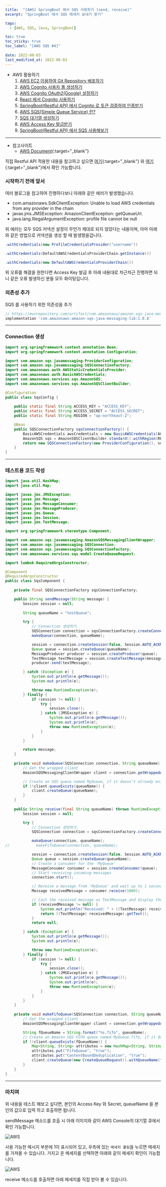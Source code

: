 ```yaml
---
title:  "[AWS] SpringBoot 에서 SQS 사용하기 (send, receive)"
excerpt: "SpringBoot 에서 SQS 메세지 보내기 받기"

tags:
  - [AWS, SQS, Java, SpringBoot]

toc: true
toc_sticky: true
toc_label: "[AWS SQS #4]"
 
date: 2022-08-03
last_modified_at: 2022-08-03
---
```


- AWS 활용하기
  1.  [AWS EC2 이용하여 Git Repository 배포하기](https://ymkmoon.github.io/Aws-01-Ec2/)
  2.  [AWS Cognito 사용자 풀 생성하기](https://ymkmoon.github.io/Aws-02-Cognito/)
  3.  [AWS Cognito OAuth2(Google) 설정하기](https://ymkmoon.github.io/Aws-03-Cognito-OAuth2/)
  4.  [React 에서 Cognito 사용하기](https://ymkmoon.github.io/Aws-04-Cognito-React/)
  5.  [SpringBoot(Restful API) 에서 Cognito 로 토큰 검증하여 인증받기](https://ymkmoon.github.io/Aws-05-Springboot-Cognito/)
  6.  [AWS SQS(Simple Queue Service) 란?](https://ymkmoon.github.io/Aws-06-Sqs/)
  7.  [SQS 대기열 생성하기](https://ymkmoon.github.io/Aws-07-Sqs-Create/)
  8.  [AWS Access Key 발급받기](https://ymkmoon.github.io/Aws-08-Access-Key/)
  9.  [SpringBoot(Restful API) 에서 SQS 사용해보기](https://ymkmoon.github.io/Aws-09-Sqs-Message/)

<hr/>

- 참고사이트
  - [AWS Document](https://aws.amazon.com/ko/sqs/){:target="_blank"}


직접 Restful API 적용한 내용을 참고하고 싶으면 [여기](https://github.com/ymkmoon/toyseven/commit/23affa3bab2e8d9ebdeac0a0e4d2acba4bb71075){:target="_blank"} 와 [여기](https://github.com/ymkmoon/toyseven/commit/719fb7887abe2cc23890207bf83331fc97bdf567){:target="_blank"}에서 확인 가능합니다.


### 시작하기 전에 앞서

여러 블로그을 참고하여 진행하다보니 아래와 같은 에러가 발생했습니다.


- com.amazonaws.SdkClientException: Unable to load AWS credentials from any provider in the chain
- javax.jms.JMSException: AmazonClientException: getQueueUrl. 
- java.lang.IllegalArgumentException: profile file cannot be null

위 에러는 모두 SQS 커넥션 설정이 무언가 제대로 되지 않았다는 내용이며, 아마 아래와 같은 방법으로 커넥션을 생성 할 때 발생했을겁니다.<br>

```java
.withCredentials(new ProfileCredentialsProvider("username")) 

.withCredentials(DefaultAWSCredentialsProviderChain.getInstance())

.withCredentials(new DefaultAWSCredentialsProviderChain())
```

위 오류를 해결을 원한다면 Access Key 발급 후 아래 내용대로 차근차근 진행하면 되니 같은 오류 발생하신 분들 모두 화이팅입니다.


### 의존성 추가

SQS 를 사용하기 위한 의존성을 추가

```gradle
// https://mvnrepository.com/artifact/com.amazonaws/amazon-sqs-java-messaging-lib
implementation 'com.amazonaws:amazon-sqs-java-messaging-lib:1.0.8'
```

<hr/>

### Connection 생성

```java
import org.springframework.context.annotation.Bean;
import org.springframework.context.annotation.Configuration;

import com.amazon.sqs.javamessaging.ProviderConfiguration;
import com.amazon.sqs.javamessaging.SQSConnectionFactory;
import com.amazonaws.auth.AWSStaticCredentialsProvider;
import com.amazonaws.auth.BasicAWSCredentials;
import com.amazonaws.services.sqs.AmazonSQS;
import com.amazonaws.services.sqs.AmazonSQSClientBuilder;

@Configuration
public class SqsConfig {
	
	public static final String ACCESS_KEY = "ACCESS_KEY";
	public static final String ACCESS_SECRET = "ACCESS_SECRET";
	public static final String REGION = "ap-northeast-2";

    @Bean
    public SQSConnectionFactory sqsConnectionFactory() {
    	BasicAWSCredentials awsCredentials = new BasicAWSCredentials(ACCESS_KEY, ACCESS_SECRET);
    	AmazonSQS sqs = AmazonSQSClientBuilder.standard().withRegion(REGION).withCredentials(new AWSStaticCredentialsProvider(awsCredentials)).build();
        return new SQSConnectionFactory(new ProviderConfiguration(), sqs);
    }
}
```

<hr/>

### 테스트용 코드 작성

```java
import java.util.HashMap;
import java.util.Map;

import javax.jms.JMSException;
import javax.jms.Message;
import javax.jms.MessageConsumer;
import javax.jms.MessageProducer;
import javax.jms.Queue;
import javax.jms.Session;
import javax.jms.TextMessage;

import org.springframework.stereotype.Component;

import com.amazon.sqs.javamessaging.AmazonSQSMessagingClientWrapper;
import com.amazon.sqs.javamessaging.SQSConnection;
import com.amazon.sqs.javamessaging.SQSConnectionFactory;
import com.amazonaws.services.sqs.model.CreateQueueRequest;

import lombok.RequiredArgsConstructor;

@Component
@RequiredArgsConstructor
public class SqsComponent {
	
	private final SQSConnectionFactory sqsConnectionFactory;

	public String sendMessage(String message) {
		Session session = null;
		
		String queueName = "testQueue";

        try {
            // Connection 생성하기.
            SQSConnection connection = sqsConnectionFactory.createConnection();
            makeQueue(connection, queueName);

            session = connection.createSession(false, Session.AUTO_ACKNOWLEDGE);
            Queue queue = session.createQueue(queueName);
            MessageProducer producer = session.createProducer(queue);
            TextMessage textMessage = session.createTextMessage(message);
            producer.send(textMessage);

        } catch (Exception e) {
            System.out.println(e.getMessage());
            System.out.println(e);

            throw new RuntimeException(e);
        } finally {
            if (session != null) {
                try {
                    session.close();
                } catch (JMSException e) {
                    System.out.println(e.getMessage());
                    System.out.println(e);
                    throw new RuntimeException(e);
                }
            }
        }

        return message;
	}
	
	private void makeQueue(SQSConnection connection, String queueName) throws Exception {
        // Get the wrapped client
        AmazonSQSMessagingClientWrapper client = connection.getWrappedAmazonSQSClient();

        // Create an SQS queue named MyQueue, if it doesn't already exist
        if (!client.queueExists(queueName)) {
            client.createQueue(queueName);
        }
    }
	
	public String receive(final String queueName) throws RuntimeException {
        Session session = null;

        try {
            // Connection 생성하기.
            SQSConnection connection = sqsConnectionFactory.createConnection();

            makeQueue(connection, queueName);
//            makeFifoQueue(connection, queueName);

            session = connection.createSession(false, Session.AUTO_ACKNOWLEDGE);
            Queue queue = session.createQueue(queueName);
            // Create a consumer for the 'MyQueue'
            MessageConsumer consumer = session.createConsumer(queue);
            // Start receiving incoming messages
            connection.start();

            // Receive a message from 'MyQueue' and wait up to 1 second
            Message receivedMessage = consumer.receive(1000);

            // Cast the received message as TextMessage and display the text
            if (receivedMessage != null) {
                System.out.println("Received: " + ((TextMessage) receivedMessage).getText());
                return ((TextMessage) receivedMessage).getText();
            }
            return null;

        } catch (Exception e) {
            System.out.println(e.getMessage());
            System.out.println(e);

            throw new RuntimeException(e);
        } finally {
            if (session != null) {
                try {
                    session.close();
                } catch (JMSException e) {
                    System.out.println(e.getMessage());
                    System.out.println(e);
                    throw new RuntimeException(e);
                }
            }
        }
    }
	
	private void makeFifoQueue(SQSConnection connection, String queueName) throws Exception {
        // Get the wrapped client
        AmazonSQSMessagingClientWrapper client = connection.getWrappedAmazonSQSClient();

        String fQueueName = String.format("%s.fifo", queueName);
        // Create an Amazon SQS FIFO queue named MyQueue.fifo, if it doesn't already exist
        if (!client.queueExists(fQueueName)) {
            Map<String, String> attributes = new HashMap<String, String>();
            attributes.put("FifoQueue", "true");
            attributes.put("ContentBasedDeduplication", "true");
            client.createQueue(new CreateQueueRequest().withQueueName(fQueueName).withAttributes(attributes));
        }
    }
}


```

<hr/>

### 마치며

위 내용을 테스트 해보고 싶다면, 본인의 Access Key 와 Secret, queueName 을 본인의 값으로 입력 하고 호출하면 됩니다. <br>

sendMessage 메소드를 호출 시 아래 이미지와 같이 AWS Console의 대기열 큐에서 확인 가능합니다.

![AWS](/assets/image/aws/AWS_SQS_18.PNG)

사용 가능한 메시지 부분에 1이 표시되어 있고, 우측에 있는 `메세지 폴링`을 누르면 메세지를 가져올 수 있습니다. 가지고 온 메세지를 선택하면 아래와 같이 메세지 확인이 가능합니다.

![AWS](/assets/image/aws/AWS_SQS_19.PNG)


receive 메소드를 호출하면 아래 메세지를 직접 받아 볼 수 있습니다.